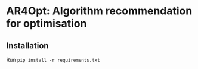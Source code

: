 # AR4Opt: Algorithm recommendation for optimisation

## Installation
Run `pip install -r requirements.txt`
